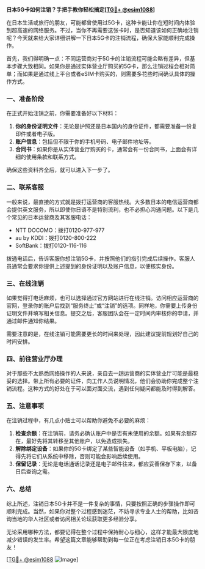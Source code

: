 **日本5G卡如何注销？手把手教你轻松搞定[[TG💪+ @esim1088](https://t.me/s/esim1088)]**

在日本生活或旅行的朋友，可能都曾使用过5G卡，这种卡能让你在短时间内体验到超高速的网络服务。不过，当你不再需要这张卡时，是否知道该如何正确地注销呢？今天就来给大家详细讲解一下日本5G卡的注销流程，确保大家能顺利完成操作。

首先，我们得明确一点：不同运营商对于5G卡的注销流程可能会略有差异，但基本步骤大致相同。如果你是通过实体营业厅购买的5G卡，那么注销过程会相对简单；而如果是通过线上平台或者eSIM卡购买的，则需要多花些时间确认具体的操作方式。

### 一、准备阶段

在正式开始注销之前，你需要准备好以下材料：

1. **你的身份证明文件**：无论是护照还是日本国内的身份证件，都需要准备一份复印件或者电子版。
2. **账户信息**：包括但不限于你的手机号码、电子邮件地址等。
3. **合同书**：如果你是从实体营业厅购买的卡，通常会有一份合同书，上面会有详细的使用条款和联系方式。

确保这些资料齐全后，就可以进入下一步了。

### 二、联系客服

一般来说，最直接的方式就是拨打运营商的客服热线。大多数日本的电信运营商都会提供英文服务，所以即使你日语不是特别流利，也不必担心沟通问题。以下是几个常见的日本运营商及其客服电话：

- NTT DOCOMO：拨打0120-977-977
- au by KDDI：拨打0120-800-222
- SoftBank：拨打0120-116-116

拨通电话后，告诉客服你想注销5G卡，并按照他们的指引完成后续操作。客服人员通常会要求你提供上述提到的身份证明以及账户信息，以便核实身份。

### 三、在线注销

如果觉得打电话麻烦，也可以选择通过官方网站进行在线注销。访问相应运营商的官网，登录你的账户后找到“服务终止”或“注销”的选项。同样地，你需要上传身份证明文件并填写相关信息。提交之后，客服团队会在一定时间内审核你的申请，并通过邮件通知你结果。

需要注意的是，在线注销可能需要更长的时间来处理，因此建议提前规划好自己的时间安排。

### 四、前往营业厅办理

对于那些不太熟悉网络操作的人来说，亲自去一趟运营商的实体营业厅可能是最稳妥的选择。带上所有必要的证件，向工作人员说明情况，他们会协助你完成整个注销流程。这种方式的好处在于可以面对面交流，遇到任何疑问都能及时得到解答。

### 五、注意事项

在注销过程中，有几点小贴士可以帮助你避免不必要的麻烦：

1. **检查余额**：在注销前，请务必确认账户中是否有未使用的余额。如果有余额存在，最好先将其转移至其他账户，以免造成损失。
2. **解除绑定设备**：如果你的5G卡绑定了某些智能设备（如手机、平板电脑），记得先将它们从系统中移除，否则可能会影响后续使用。
3. **保留记录**：无论是电话通话记录还是电子邮件往来，都应妥善保存下来，以备日后查询之需。

### 六、总结

综上所述，注销日本5G卡并不是一件复杂的事情，只要按照正确的步骤操作即可顺利完成。当然，如果你对整个过程感到迷茫，不妨寻求专业人士的帮助，比如咨询当地的华人社区或者访问相关论坛获取更多经验分享。

无论采用哪种方法，都要记得在整个过程中保持耐心与细心，这样才能最大限度地减少错误的发生率。希望这篇文章能够帮助到每一位正在考虑注销日本5G卡的朋友！

[[TG💪+ @esim1088](https://t.me/s/esim1088) ![Image](https://i.postimg.cc/4NQfJmqS/Snipaste-2025-05-13-00-14-12.png)]
